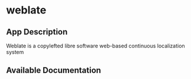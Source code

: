# weblate

## App Description

Weblate is a copylefted libre software web-based continuous localization system

## Available Documentation

